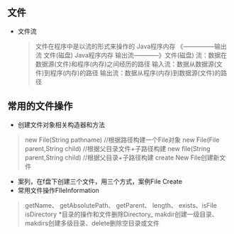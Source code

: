 ## 文件
* 文件流
  >文件在程序中是以流的形式来操作的
  > Java程序内存 《—————输出流 文件(磁盘)
  > Java程序内存 输出流————》文件(磁盘)
  > 流：数据在数据源(文件)和程序(内存)之间经历的路径
  > 输入流：数据从数据源(文件)到程序(内存)的路径
  > 输出流：数据从程序(内存)到数据源(文件)的路径
## 常用的文件操作
* 创建文件对象相关构造器和方法
> new File(String pathname) //根据路径构建一个File对象
> new File(File parent,String child) //根据父目录文件+子路径构建
> new file(String parent,String child) //根据父目录+子路径构建
> create New File创建新文件
* 案列，在f盘下创建三个文件，用三个方式，案例File Create
* 常用文件操作FIleInformation
 >getName、 getAbsolutePath、 getParent、 length、 exists、isFile
isDirectory
 *目录的操作和文件删除Directory_
 > makdir创建一级目录、makdirs创建多级目录、delete删除空目录或文件
 > 